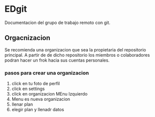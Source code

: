 # EDgit
Documentacion del grupo de trabajo remoto con git.

## Orgacnizacion

Se recomienda una organizacion que sea la propietaria del repositorio principal. A partir de de dicho repositorio los miembros o colaboradores podran hacer un frok hacia sus cuentas  personales. 


### pasos para crear una organizacion

1. click en tu foto de perfil 
2. click en settings
3. click en organizacion MEnu Izquierdo
4. Menu es nueva organizacion 
5. llenar plan
6. elegir plan y llenadr datos